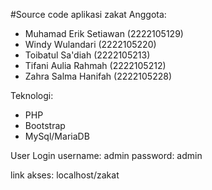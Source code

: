 #Source code aplikasi zakat
Anggota:
- Muhamad Erik Setiawan (2222105129)
- Windy Wulandari (2222105220)
- Toibatul Sa'diah (2222105213)
- Tifani Aulia Rahmah (2222105212)
- Zahra Salma Hanifah (2222105228)

Teknologi:
- PHP
- Bootstrap
- MySql/MariaDB

User Login
username: admin
password: admin

link akses: localhost/zakat
